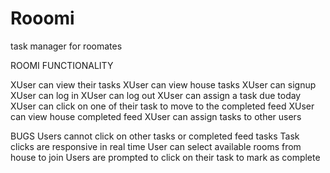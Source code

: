 # Rooomi
task manager for roomates


ROOMI FUNCTIONALITY

XUser can view their tasks
XUser can view house tasks
XUser can signup
XUser can log in
XUser can log out
XUser can assign a task due today
XUser can click on one of their task to move to the completed feed
XUser can view house completed feed
XUser can assign tasks to other users


BUGS
Users cannot click on other tasks or completed feed tasks
Task clicks are responsive in real time
User can select available rooms from house to join
Users are prompted to click on their task to mark as complete


